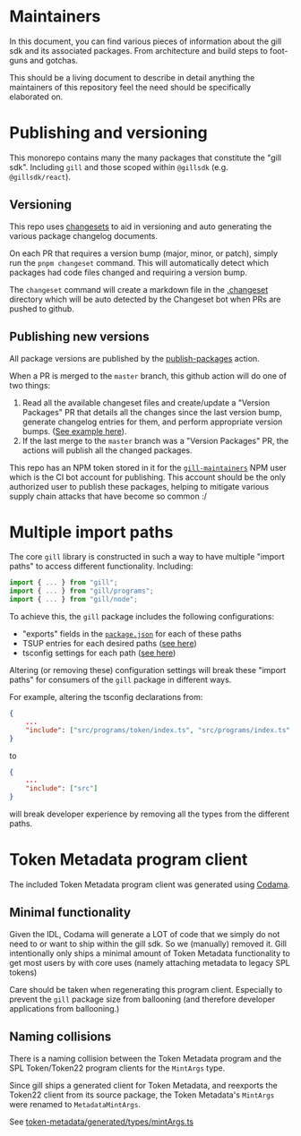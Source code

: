 # Maintainers

In this document, you can find various pieces of information about the gill sdk and its associated packages. From
architecture and build steps to foot-guns and gotchas.

This should be a living document to describe in detail anything the maintainers of this repository feel the need should
be specifically elaborated on.

# Publishing and versioning

This monorepo contains many the many packages that constitute the "gill sdk". Including `gill` and those scoped within
`@gillsdk` (e.g. `@gillsdk/react`).

## Versioning

This repo uses [changesets](https://github.com/changesets/changesets) to aid in versioning and auto generating the
various package changelog documents.

On each PR that requires a version bump (major, minor, or patch), simply run the `pnpm changeset` command. This will
automatically detect which packages had code files changed and requiring a version bump.

The `changeset` command will create a markdown file in the [.changeset](./.changeset/) directory which will be auto
detected by the Changeset bot when PRs are pushed to github.

## Publishing new versions

All package versions are published by the [publish-packages](./.github/workflows/publish-packages.yml) action.

When a PR is merged to the `master` branch, this github action will do one of two things:

1. Read all the available changeset files and create/update a "Version Packages" PR that details all the changes since
   the last version bump, generate changelog entries for them, and perform appropriate version bumps.
   ([See example here](https://github.com/gillsdk/gill/pull/218)).
2. If the last merge to the `master` branch was a "Version Packages" PR, the actions will publish all the changed
   packages.

This repo has an NPM token stored in it for the [`gill-maintainers`](https://www.npmjs.com/~gill-maintainers) NPM user
which is the CI bot account for publishing. This account should be the only authorized user to publish these packages,
helping to mitigate various supply chain attacks that have become so common :/

# Multiple import paths

The core `gill` library is constructed in such a way to have multiple "import paths" to access different functionality.
Including:

```ts
import { ... } from "gill";
import { ... } from "gill/programs";
import { ... } from "gill/node";
```

To achieve this, the `gill` package includes the following configurations:

- "exports" fields in the [`package.json`](./packages/gill/package.json) for each of these paths
- TSUP entries for each desired paths ([see here](./packages/gill/tsup.config.package.ts))
- tsconfig settings for each path ([see here](./packages/gill/tsconfig.declarations.json))

Altering (or removing these) configuration settings will break these "import paths" for consumers of the `gill` package
in different ways.

For example, altering the tsconfig declarations from:

```json
{
    ...
    "include": ["src/programs/token/index.ts", "src/programs/index.ts", "src/node/index.ts", "src/index.ts", "src/types"]
}
```

to

```json
{
    ...
    "include": ["src"]
}
```

will break developer experience by removing all the types from the different paths.

# Token Metadata program client

The included Token Metadata program client was generated using [Codama](https://github.com/codama-idl/codama).

## Minimal functionality

Given the IDL, Codama will generate a LOT of code that we simply do not need to or want to ship within the gill sdk. So
we (manually) removed it. Gill intentionally only ships a minimal amount of Token Metadata functionality to get most
users by with core uses (namely attaching metadata to legacy SPL tokens)

Care should be taken when regenerating this program client. Especially to prevent the `gill` package size from
ballooning (and therefore developer applications from ballooning.)

## Naming collisions

There is a naming collision between the Token Metadata program and the SPL Token/Token22 program clients for the
`MintArgs` type.

Since gill ships a generated client for Token Metadata, and reexports the Token22 client from its source package, the
Token Metadata's `MintArgs` were renamed to `MetadataMintArgs`.

See
[token-metadata/generated/types/mintArgs.ts](./packages/gill/src/programs/token-metadata/generated/types/mintArgs.ts)
